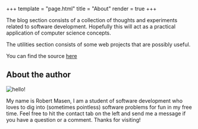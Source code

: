 +++
template = "page.html"
title = "About"
render = true
+++

The blog section consists of a collection of thoughts and experiments related to software development.
Hopefully this will act as a practical application of computer science concepts.

The utilities section consists of some web projects that are possibly useful.

You can find the source [here](https://github.com/freemasen/wiredforge.com)

## About the author

![hello!](/images/me.png)

My name is Robert Masen, I am a student of software development who loves to dig into (sometimes pointless)
software problems for fun in my free time. Feel free to hit the contact tab on the left and send me a message if you 
have a question or a comment. Thanks for visiting!